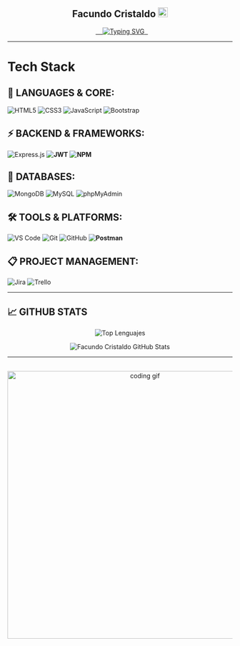 <h2 align="center">Facundo Cristaldo <img src="https://github.com/blackcater/blackcater/raw/main/images/Hi.gif" height="22" alt="Waving Hand GIF" /></h2>

<p align="center">
  <a href="https://git.io/typing-svg">
    <img 
      src="https://readme-typing-svg.demolab.com?font=Fira+Code&weight=600&size=30&pause=1000&color=FFFFFF&width=600&lines=Software+Development+Student;" 
      alt="Typing SVG" 
    />
  </a>
</p>

---

<h1>Tech Stack <img/></h1>

## 🧰 LANGUAGES & CORE:
![HTML5](https://img.shields.io/badge/HTML5-E34F26?style=for-the-badge&logo=html5&logoColor=white) 
![CSS3](https://img.shields.io/badge/CSS3-1572B6?style=for-the-badge&logo=css3&logoColor=white) 
![JavaScript](https://img.shields.io/badge/JavaScript-F7DF1E?style=for-the-badge&logo=javascript&logoColor=black)
![Bootstrap](https://img.shields.io/badge/bootstrap-%23563D7C.svg?style=for-the-badge&logo=bootstrap&logoColor=white)

## ⚡ BACKEND & FRAMEWORKS:
![Express.js](https://img.shields.io/badge/express.js-%23404d59.svg?style=for-the-badge&logo=express&logoColor=%23FFFFFF) 
**![JWT](https://img.shields.io/badge/JWT-black?style=for-the-badge&logo=JSON%20web%20tokens)**
**![NPM](https://img.shields.io/badge/NPM-%23000000.svg?style=for-the-badge&logo=npm&logoColor=white)**

## 🔧 DATABASES:
![MongoDB](https://img.shields.io/badge/MongoDB-4EA94B?style=for-the-badge&logo=mongodb&logoColor=white)
![MySQL](https://img.shields.io/badge/MySQL-005C84?style=for-the-badge&logo=mysql&logoColor=white)
![phpMyAdmin](https://img.shields.io/badge/phpMyAdmin-6C78AF?style=for-the-badge&logo=phpmyadmin&logoColor=white)

## 🛠️ TOOLS & PLATFORMS:
![VS Code](https://img.shields.io/badge/Visual%20Studio%20Code-0078d7.svg?style=for-the-badge&logo=visual-studio-code&logoColor=white)
![Git](https://img.shields.io/badge/GIT-E44C30?style=for-the-badge&logo=git&logoColor=white)
![GitHub](https://img.shields.io/badge/github-%23121011.svg?&style=for-the-badge&logo=github&logoColor=white)
**![Postman](https://img.shields.io/badge/Postman-FF6C37?style=for-the-badge&logo=postman&logoColor=white)**

## 📋 PROJECT MANAGEMENT:
![Jira](https://img.shields.io/badge/jira-%230A0FFF.svg?style=for-the-badge&logo=jira&logoColor=white) 
![Trello](https://img.shields.io/badge/Trello-%23026AA7.svg?style=for-the-badge&logo=Trello&logoColor=white) 

---
## 📈 GITHUB STATS
<p align="center">
  <img src="https://github-readme-stats.vercel.app/api/top-langs/?username=Facuccr&layout=compact&theme=dark" alt="Top Lenguajes" />
</p>

<p align="center">
  <img src="https://github-readme-stats.vercel.app/api?username=Facuccr&show_icons=true&theme=dark&hide_title=true&count_private=true" alt="Facundo Cristaldo GitHub Stats" />
</p>

---

<p align="center">
  <img src="https://media.giphy.com/media/qgQUggAC3Pfv687qPC/giphy.gif" width="600" alt="coding gif">
</p>


